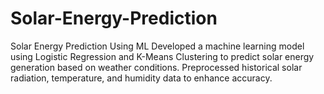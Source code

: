 # Solar-Energy-Prediction
Solar Energy Prediction Using ML Developed a machine learning model using Logistic Regression and K-Means Clustering to predict solar energy generation based on weather conditions. Preprocessed historical solar radiation, temperature, and humidity data to enhance accuracy.
